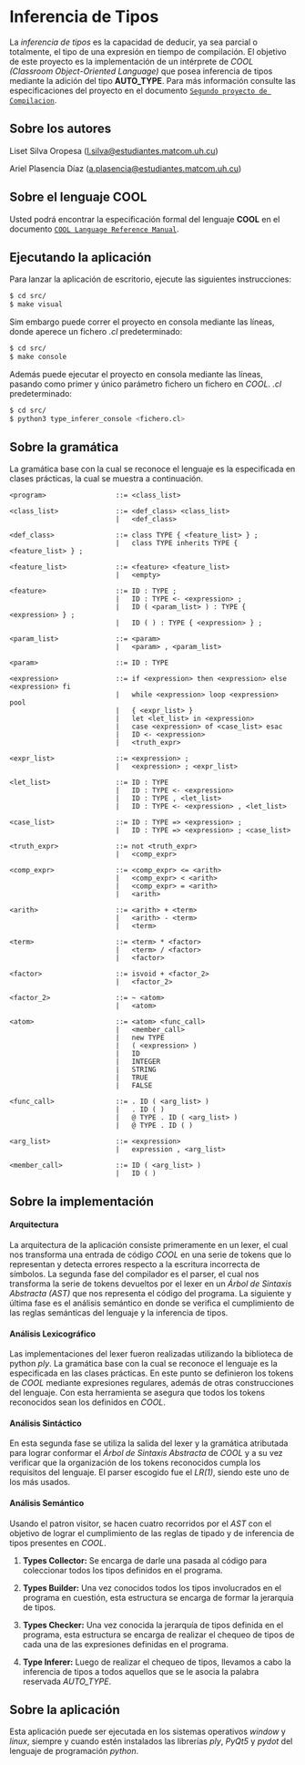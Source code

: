 # Inferencia de Tipos

La *inferencia de tipos* es la capacidad de deducir, ya sea parcial o totalmente, el tipo de una expresión en tiempo de compilación. El objetivo de este proyecto es la implementación de un intérprete de _COOL (Classroom Object-Oriented Language)_ que posea inferencia de tipos mediante la adición del tipo **AUTO_TYPE**. Para más información consulte las especificaciones del proyecto en el documento [`Segundo proyecto de Compilacion`](/docs/Orientacion.pdf).

## Sobre los autores

Liset Silva Oropesa (l.silva@estudiantes.matcom.uh.cu)

Ariel Plasencia Díaz (a.plasencia@estudiantes.matcom.uh.cu)

## Sobre el lenguaje COOL

Usted podrá encontrar la especificación formal del lenguaje **COOL** en el documento [`COOL Language Reference Manual`](/docs/Manual.pdf).

## Ejecutando la aplicación

Para lanzar la aplicación de escritorio, ejecute las siguientes instrucciones:

```bash
$ cd src/
$ make visual
```

Sim embargo puede correr el proyecto en consola mediante las líneas, donde aperece un fichero _.cl_ predeterminado:

```bash
$ cd src/
$ make console
```

Además puede ejecutar el proyecto en consola mediante las líneas, pasando como primer y único parámetro fichero un fichero en _COOL_.
_.cl_ predeterminado:

```bash
$ cd src/
$ python3 type_inferer_console <fichero.cl>
```

## Sobre la gramática

La gramática base con la cual se reconoce el lenguaje es la especificada en clases prácticas, la cual se muestra a continuación.

```bnf
<program>                 ::= <class_list>

<class_list>              ::= <def_class> <class_list>
                          |   <def_class>

<def_class>               ::= class TYPE { <feature_list> } ;
                          |   class TYPE inherits TYPE { <feature_list> } ;

<feature_list>            ::= <feature> <feature_list>
                          |   <empty>

<feature>                 ::= ID : TYPE ;
                          |   ID : TYPE <- <expression> ;
                          |   ID ( <param_list> ) : TYPE { <expression> } ;
                          |   ID ( ) : TYPE { <expression> } ;

<param_list>              ::= <param>
                          |   <param> , <param_list>

<param>                   ::= ID : TYPE

<expression>              ::= if <expression> then <expression> else <expression> fi
                          |   while <expression> loop <expression> pool
                          |   { <expr_list> }
                          |   let <let_list> in <expression>
                          |   case <expression> of <case_list> esac
                          |   ID <- <expression>
                          |   <truth_expr>

<expr_list>               ::= <expression> ;
                          |   <expression> ; <expr_list>

<let_list>                ::= ID : TYPE
                          |   ID : TYPE <- <expression>
                          |   ID : TYPE , <let_list>
                          |   ID : TYPE <- <expression> , <let_list>

<case_list>               ::= ID : TYPE => <expression> ;
                          |   ID : TYPE => <expression> ; <case_list>

<truth_expr>              ::= not <truth_expr>
                          |   <comp_expr>

<comp_expr>               ::= <comp_expr> <= <arith>
                          |   <comp_expr> < <arith>
                          |   <comp_expr> = <arith>
                          |   <arith>

<arith>                   ::= <arith> + <term>
                          |   <arith> - <term>
                          |   <term>

<term>                    ::= <term> * <factor>
                          |   <term> / <factor>
                          |   <factor>

<factor>                  ::= isvoid + <factor_2>
                          |   <factor_2>

<factor_2>                ::= ~ <atom>
                          |   <atom>

<atom>                    ::= <atom> <func_call>
                          |   <member_call>
                          |   new TYPE
                          |   ( <expression> )
                          |   ID
                          |   INTEGER
                          |   STRING
                          |   TRUE
                          |   FALSE

<func_call>               ::= . ID ( <arg_list> )
                          |   . ID ( )
                          |   @ TYPE . ID ( <arg_list> )
                          |   @ TYPE . ID ( )

<arg_list>                ::= <expression>
                          |   expression , <arg_list>

<member_call>             ::= ID ( <arg_list> )
                          |   ID ( )
```

## Sobre la implementación

#### Arquitectura

La arquitectura de la aplicación consiste primeramente en un lexer, el cual nos transforma una entrada de código _COOL_ en una serie de tokens que lo representan y detecta errores respecto a la escritura incorrecta de sı́mbolos. La segunda fase del compilador es el parser, el cual nos transforma la serie de tokens devueltos por el lexer en un _Árbol de Sintaxis Abstracta (AST)_ que nos representa el código del programa. La siguiente y última fase es el análisis semántico en donde se verifica el cumplimiento de las reglas semánticas del lenguaje y la inferencia de tipos.

#### Análisis Lexicográfico

Las implementaciones del lexer fueron realizadas utilizando la biblioteca de python *ply*. La gramática base con la cual se reconoce el lenguaje es la especificada en las clases prácticas. En este punto se definieron los tokens de _COOL_ mediante expresiones regulares, además de otras construcciones del lenguaje. Con esta herramienta se asegura que todos los tokens reconocidos sean los definidos en _COOL_.

#### Análisis Sintáctico

En esta segunda fase se utiliza la salida del lexer y la gramática atributada para lograr conformar el _Árbol de Sintaxis Abstracta_ de _COOL_ y a su vez verificar que la organización de los tokens reconocidos cumpla los requisitos del lenguaje. El parser escogido fue el _LR(1)_, siendo este uno de los más usados.

#### Análisis Semántico

Usando el patron visitor, se hacen cuatro recorridos por el _AST_ con el objetivo de lograr el cumplimiento de las reglas de tipado y de inferencia de tipos presentes en _COOL_.

1. **Types Collector:** Se encarga de darle una pasada al código para coleccionar todos los tipos definidos en el programa.

2. **Types Builder:** Una vez conocidos todos los tipos involucrados en el programa en cuestión, esta estructura se encarga de formar la jerarquı́a de tipos.

3. **Types Checker:** Una vez conocida la jerarquı́a de tipos definida en el programa, esta estructura se encarga de realizar el chequeo de tipos de cada una de las expresiones definidas en el programa.

4. **Type Inferer:** Luego de realizar el chequeo de tipos, llevamos a cabo la inferencia de tipos a todos aquellos que se le asocia la palabra reservada *AUTO_TYPE*.

## Sobre la aplicación

Esta aplicación puede ser ejecutada en los sistemas operativos *window* y *linux*, siempre y cuando estén instalados las librerías *ply*, *PyQt5* y *pydot* del lenguaje de programación *python*.